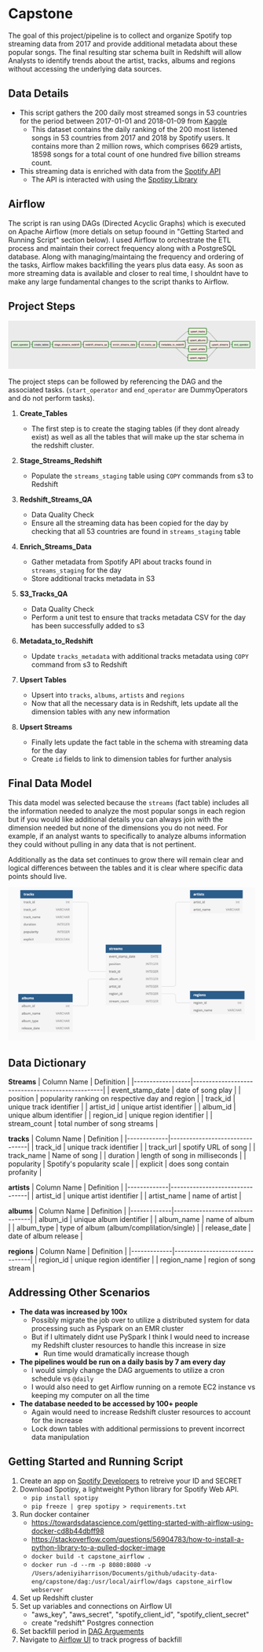 # Capstone

The goal of this project/pipeline is to collect and organize Spotify top streaming data from 2017 and provide additional metadata about these popular songs. The final resulting star schema built in Redshift will allow Analysts to identify trends about the artist, tracks, albums and regions without accessing the underlying data sources.

## Data Details
* This script gathers the 200 daily most streamed songs in 53 countries for the period between 2017-01-01 and 2018-01-09 from [Kaggle](https://www.kaggle.com/edumucelli/spotifys-worldwide-daily-song-ranking/data)
    * This dataset contains the daily ranking of the 200 most listened songs in 53 countries from 2017 and 2018 by Spotify users. It contains more than 2 million rows, which comprises 6629 artists, 18598 songs for a total count of one hundred five billion streams count.
* This streaming data is enriched with data from the [Spotify API](https://developer.spotify.com/documentation/web-api/quick-start/)
    * The API is interacted with using the [Spotipy Library](https://spotipy.readthedocs.io/en/2.13.0/#)

## Airflow

The script is ran using DAGs (Directed Acyclic Graphs) which is executed on Apache Airflow (more detials on setup foound in "Getting Started and Running Script" section below). I used Airflow to orchestrate the ETL process and maintain their correct frequency along with a PostgreSQL database. Along with managing/maintaing the frequency and ordering of the tasks, Airflow makes backfilling the years plus data easy. As soon as more streaming data is available and closer to real time, I shouldnt have to make any large fundamental changes to the script thanks to Airflow.

## Project Steps

![dag](img/airflow_dag.png)

The project steps can be followed by referencing the DAG and the associated tasks. (`start_operator` and `end_operator` are DummyOperators and do not perform tasks). 

1. __Create_Tables__
    * The first step is to create the staging tables (if they dont already exist) as well as all the tables that will make up the star schema in the redshift cluster.

2. __Stage_Streams_Redshift__
    * Populate the `streams_staging` table using `COPY` commands from s3 to Redshift

3. __Redshift_Streams_QA__
    * Data Quality Check
    * Ensure all the streaming data has been copied for the day by checking that all 53 countries are found in `streams_staging` table

4. __Enrich_Streams_Data__
    * Gather metadata from Spotify API about tracks found in `streams_staging` for the day
    * Store additional tracks metadata in S3

5. __S3_Tracks_QA__
    * Data Quality Check
    * Perform a unit test to ensure that tracks metadata CSV for the day has been successfully added to s3

6. __Metadata_to_Redshift__
    * Update `tracks_metadata` with additional tracks metadata using `COPY` command from s3 to Redshift

7. __Upsert Tables__
    * Upsert into `tracks`, `albums`, `artists` and `regions`
    * Now that all the necessary data is in Redshift, lets update all the dimension tables with any new information

8. __Upsert Streams__
    * Finally lets update the fact table in the schema with streaming data for the day
    * Create `id` fields to link to dimension tables for further analysis

## Final Data Model
This data model was selected because the `streams` (fact table) includes all the information needed to analyze the most popular songs in each region but if you would like additional details you can always join with the dimension needed but none of the dimensions you do not need. For example, if an analyst wants to specifically to analyze albums information they could without pulling in any data that is not pertinent.

Additionally as the data set continues to grow there will remain clear and logical differences between the tables and it is clear where specific data points should live.  

![Star-Schema](img/star_schema.png)

## Data Dictionary
__Streams__
| Column Name      | Definition                                      |
|------------------|-------------------------------------------------|
| event_stamp_date | date of song play                               |
| position         | popularity ranking on respective day and region |
| track_id         | unique track identifier                         |
| artist_id        | unique artist identifier                        |
| album_id         | unique album identifier                         |
| region_id        | unique region identifier                        |
| stream_count     | total number of song streams                    |

__tracks__
| Column Name | Definition                     |
|-------------|--------------------------------|
| track_id    | unique track identifier        |
| track_url   | spotify URL of song            |
| track_name  | Name of song                   |
| duration    | length of song in milliseconds |
| popularity  | Spotify's popularity scale     |
| explicit    | does song contain profanity    |

__artists__
| Column Name | Definition                     |
|-------------|--------------------------------|
| artist_id   | unique artist identifier       |
| artist_name | name of artist                 |

__albums__
| Column Name | Definition                     |
|-------------|--------------------------------|
| album_id    | unique album identifier        |
| album_name  | name of album                  |
| album_type  | type of album (album/complilation/single) |
| release_date  | date of album release        |

__regions__
| Column Name | Definition                     |
|-------------|--------------------------------|
| region_id   | unique region identifier       |
| region_name | region of song stream          |


## Addressing Other Scenarios
* __The data was increased by 100x__
    * Possibly migrate the job over to utilize a distributed system for data processing such as Pyspark on an EMR cluster
    * But if I ultimately didnt use PySpark I think I would need to increase my Redshift cluster resources to handle this increase in size
        * Run time would dramatically increase though
* __The pipelines would be run on a daily basis by 7 am every day__
    * I would simply change the DAG arguements to utilize a cron schedule vs `@daily`
    * I would also need to get Airflow running on a remote EC2 instance vs keeping my computer on all the time
* __The database needed to be accessed by 100+ people__
    * Again would need to increase Redshift cluster resources to account for the increase
    * Lock down tables with additional permissions to prevent incorrect data manipulation

## Getting Started and Running Script
1. Create an app on [Spotify Developers](https://developers.spotify.com/) to retreive your ID and SECRET
2. Download Spotipy, a lightweight Python library for Spotify Web API.
    * `pip install spotipy`
    * `pip freeze | grep spotipy > requirements.txt`
3. Run docker container
    * https://towardsdatascience.com/getting-started-with-airflow-using-docker-cd8b44dbff98
    * https://stackoverflow.com/questions/56904783/how-to-install-a-python-library-to-a-pulled-docker-image
    * `docker build -t capstone_airflow .`
    * `docker run -d --rm -p 8080:8080 -v /Users/adeniyiharrison/Documents/github/udacity-data-eng/capstone/dag:/usr/local/airflow/dags capstone_airflow webserver`
4. Set up Redshift cluster
5. Set up variables and connections on Airflow UI
    * "aws_key", "aws_secret", "spotify_client_id", "spotify_client_secret"
    * create "redshift" Postgres connection
6. Set backfill period in [DAG Arguements](https://github.com/aaharrison/udacity-data-eng/blob/1ea926dcba664fff65026541814eb5a2263ef550/capstone/dag/app.py#L319)
7. Navigate to [Airflow UI](http://localhost:8080/admin/) to track progress of backfill


